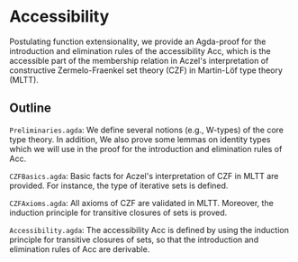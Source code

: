 # Accessibility

Postulating function extensionality, we provide an Agda-proof for the introduction and elimination rules of the accessibility Acc, which is the accessible part of the membership relation in Aczel's interpretation of constructive Zermelo-Fraenkel set theory (CZF) in Martin-Löf type theory (MLTT).

## Outline

`Preliminaries.agda`:
We define several notions (e.g., W-types) of the core type theory. In addition, We also prove some lemmas on identity types which we will use in the proof for the introduction and elimination rules of Acc.

`CZFBasics.agda`:
Basic facts for Aczel's interpretation of CZF in MLTT are provided. For instance, the type of iterative sets is defined.

`CZFAxioms.agda`:
All axioms of CZF are validated in MLTT. Moreover, the induction principle for transitive closures of sets is proved.

`Accessibility.agda`:
The accessibility Acc is defined by using the induction principle for transitive closures of sets, so that the introduction and elimination rules of Acc are derivable.
